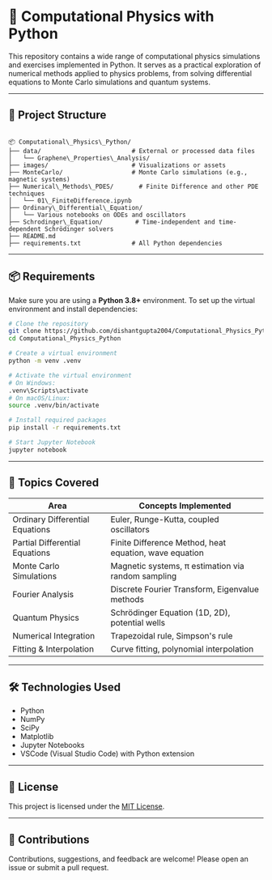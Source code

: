 # 🧮 Computational Physics with Python

This repository contains a wide range of computational physics simulations and exercises implemented in Python. It serves as a practical exploration of numerical methods applied to physics problems, from solving differential equations to Monte Carlo simulations and quantum systems.

---

## 📁 Project Structure

```

📦 Computational\_Physics\_Python/
├── data/                         # External or processed data files
│   └── Graphene\_Properties\_Analysis/
├── images/                       # Visualizations or assets
├── MonteCarlo/                   # Monte Carlo simulations (e.g., magnetic systems)
├── Numerical\_Methods\_PDES/       # Finite Difference and other PDE techniques
│   └── 01\_FiniteDifference.ipynb
├── Ordinary\_Differential\_Equation/
│   └── Various notebooks on ODEs and oscillators
├── Schrodinger\_Equation/         # Time-independent and time-dependent Schrödinger solvers
├── README.md
├── requirements.txt              # All Python dependencies

````

---

## 📦 Requirements

Make sure you are using a **Python 3.8+** environment. To set up the virtual environment and install dependencies:

```bash
# Clone the repository
git clone https://github.com/dishantgupta2004/Computational_Physics_Python.git
cd Computational_Physics_Python

# Create a virtual environment
python -m venv .venv

# Activate the virtual environment
# On Windows:
.venv\Scripts\activate
# On macOS/Linux:
source .venv/bin/activate

# Install required packages
pip install -r requirements.txt

# Start Jupyter Notebook
jupyter notebook
````

---

## 🧠 Topics Covered

| Area                            | Concepts Implemented                                   |
| ------------------------------- | ------------------------------------------------------ |
| Ordinary Differential Equations | Euler, Runge-Kutta, coupled oscillators                |
| Partial Differential Equations  | Finite Difference Method, heat equation, wave equation |
| Monte Carlo Simulations         | Magnetic systems, π estimation via random sampling     |
| Fourier Analysis                | Discrete Fourier Transform, Eigenvalue methods         |
| Quantum Physics                 | Schrödinger Equation (1D, 2D), potential wells         |
| Numerical Integration           | Trapezoidal rule, Simpson's rule                       |
| Fitting & Interpolation         | Curve fitting, polynomial interpolation                |

---

## 🛠 Technologies Used

* Python
* NumPy
* SciPy
* Matplotlib
* Jupyter Notebooks
* VSCode (Visual Studio Code) with Python extension

---

## 📜 License

This project is licensed under the [MIT License](LICENSE).

---

## 🤝 Contributions

Contributions, suggestions, and feedback are welcome!
Please open an issue or submit a pull request.

```
